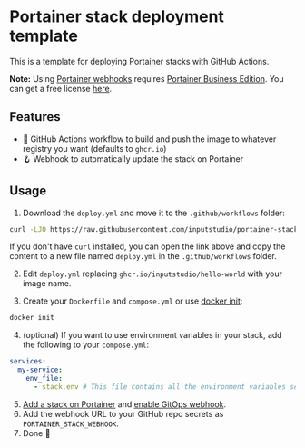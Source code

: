 # Portainer stack deployment template

This is a template for deploying Portainer stacks with GitHub Actions.

**Note:** Using [Portainer webhooks](https://docs.portainer.io/user/docker/stacks/webhooks) requires [Portainer Business Edition](https://www.portainer.io/features). You can get a free license [here](https://www.portainer.io/get-a-license).

## Features

- 🐋 GitHub Actions workflow to build and push the image to whatever registry you want (defaults to `ghcr.io`)
- 🪝 Webhook to automatically update the stack on Portainer

## Usage

1. Download the `deploy.yml` and move it to the `.github/workflows` folder:

```bash
curl -LJO https://raw.githubusercontent.com/inputstudio/portainer-stack-template/main/.github/workflows/deploy.yml
```

If you don't have `curl` installed, you can open the link above and copy the content to a new file named `deploy.yml` in the `.github/workflows` folder.

2. Edit `deploy.yml` replacing `ghcr.io/inputstudio/hello-world` with your image name.

3. Create your `Dockerfile` and `compose.yml` or use [docker init](https://docs.docker.com/reference/cli/docker/init/):

```bash
docker init
```

4. (optional) If you want to use environment variables in your stack, add the following to your `compose.yml`:

```yaml
services:
  my-service:
    env_file:
      - stack.env # This file contains all the environment variables set in the stack editor
```

5. [Add a stack on Portainer](https://docs.portainer.io/user/docker/stacks/add) and [enable GitOps webhook](https://docs.portainer.io/user/docker/stacks/webhooks).
6. Add the webhook URL to your GitHub repo secrets as `PORTAINER_STACK_WEBHOOK`.
7. Done 🎉

